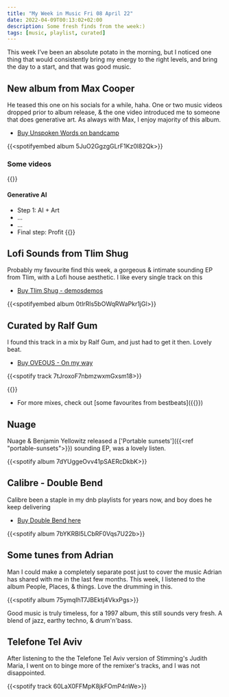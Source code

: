 ```yaml
---
title: "My Week in Music Fri 08 April 22"
date: 2022-04-09T00:13:02+02:00
description: Some fresh finds from the week:)
tags: [music, playlist, curated]
---
```


This week I’ve been an absolute potato in the morning, but I noticed one thing that would consistently bring my energy to the right levels, and bring the day to a start, and that was good music.

## New album from Max Cooper
He teased this one on his socials for a while, haha. One or two music videos dropped prior to album release, & the one video introduced me to someone that does generative art.
As always with Max, I enjoy majority of this album.
- [Buy Unspoken Words on bandcamp](https://maxcooper.bandcamp.com/album/unspoken-words)

{{<spotifyembed album 5JuO2GgzgGLrF1Kz0l82Qk>}}

### Some videos
{{<youtube G55lrhUIezk>}}
#### Generative AI
- Step 1: AI + Art
- ...
- ...
- Final step: Profit
{{<youtube AkKx4Fn02iM>}}

## Lofi Sounds from Tlim Shug
Probably my favourite find this week, a gorgeous & intimate sounding EP from Tlim, with a Lofi house aesthetic. I like every single track on this
- [Buy Tlim Shug - demosdemos](https://tlimshug.bandcamp.com/album/demosdemos)

{{<spotifyembed album 0tlrRls5bOWqRWaPkr1jGl>}}

## Curated by Ralf Gum
I found this track in a mix by Ralf Gum, and just had to get it then. Lovely beat.
- [Buy OVEOUS - On my way](https://oveous.bandcamp.com/track/on-my-way)

{{<spotify track 7tJroxoF7nbmzwxmGxsm18>}}

{{<youtube VlThBaqmriA>}}
- For more mixes, check out [some favourites from bestbeats]({{<ref bestbeats>}})

## Nuage
Nuage & Benjamin Yellowitz released a ['Portable sunsets']({{<ref "portable-sunsets">}}) sounding EP, was a lovely listen.

{{<spotify album 7dYUggeOvv41pSAERcDkbK>}}

## Calibre - Double Bend
Calibre been a staple in my dnb playlists for years now, and boy does he keep delivering
- [Buy Double Bend here](https://calibre.bandcamp.com/album/double-bend)

{{<spotify album 7bYKRBl5LCbRF0Vqs7U22b>}}

## Some tunes from Adrian
Man I could make a completely separate post just to cover the music Adrian has shared with me in the last few months. This week, I listened to the album People, Places, & things. Love the drumming in this. 

{{<spotify album 75ymqIhT7JBEktj4VkxPgs>}}

Good music is truly timeless, for a 1997 album, this still sounds very fresh. A blend of jazz, earthy techno, & drum'n'bass.

## Telefone Tel Aviv
After listening to the the Telefone Tel Aviv version of Stimming's Judith Maria, I went on to binge more of the remixer's tracks, and I was not disappointed.

{{<spotify track 60LaX0FFMpK8jkFOmP4nWe>}}
